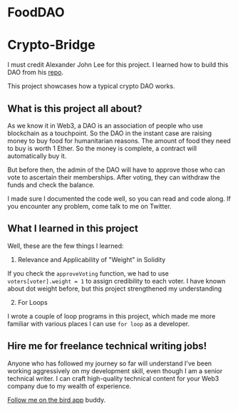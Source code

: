 # FoodDAO

# Crypto-Bridge

I must credit Alexander John Lee for this project. I learned how to build this DAO from his [repo](https://github.com/partylikeits1983/simpleDAO).

This project showcases how a typical crypto DAO works.

## What is this project all about?

As we know it in Web3, a DAO is an association of people who use blockchain as a touchpoint. So the DAO in the instant case are raising money to buy food for humanitarian reasons. The amount of food they need to buy is worth 1 Ether. So the money is complete, a contract will automatically buy it.

But before then, the admin of the DAO will have to approve those who can vote to ascertain their memberships. After voting, they can withdraw the funds and check the balance.

I made sure I documented the code well, so you can read and code along. If you encounter any problem, come talk to me on Twitter.

## What I learned in this project

Well, these are the few things I learned:

1. Relevance and Applicability of "Weight" in Solidity

If you check the `approveVoting` function, we had to use `voters[voter].weight = 1` to assign credibility to each voter. I have known about dot weight before, but this project strengthened my understanding

2. For Loops

I wrote a couple of loop programs in this project, which made me more familiar with various places I can use `for loop` as a developer.

## Hire me for freelance technical writing jobs!

Anyone who has followed my journey so far will understand I've been working aggressively on my development skill, even though I am a senior technical writer. I can craft high-quality technical content for your Web3 company due to my wealth of experience.

[Follow me on the bird app](https://twitter.com/jofawole) buddy.

